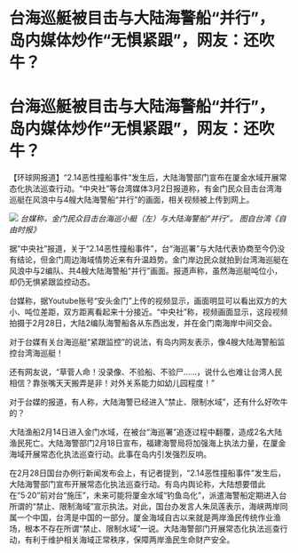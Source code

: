 # 台海巡艇被目击与大陆海警船“并行”，岛内媒体炒作“无惧紧跟”，网友：还吹牛？

# 台海巡艇被目击与大陆海警船“并行”，岛内媒体炒作“无惧紧跟”，网友：还吹牛？

【环球网报道】“2.14恶性撞船事件”发生后，大陆海警部门宣布在厦金水域开展常态化执法巡查行动。“中央社”等台湾媒体3月2日报道称，有金门民众目击台湾海巡艇在风浪中与4艘大陆海警船“并行”的画面，相关视频被上传到网上。

![](https://inews.gtimg.com/om_bt/Oc9wLVp427HcuEJX7RpL6zbq4zH5bORLYweVp4mgbA3B4AA/1000)
_台媒称，金门民众目击台海巡小艇（左）与大陆海警船“并行”。 图自台湾《自由时报》_

据“中央社”报道，关于“2.14恶性撞船事件”，台“海巡署”与大陆代表协商至今仍没有结论，但金门周边海域情势近来有升温趋势。金门岸边民众就拍到台湾海巡艇在风浪中与2编队、共4艘大陆海警船“并行”画面。报道声称，虽然海巡艇吨位小，却仍无惧紧跟监控动态。

台媒称，据Youtube账号“安头金门”上传的视频显示，画面明显可以看出双方的大小、吨位差距，双方距离看起来十分接近。“中央社”称，视频画面显示，这段视频拍摄于2月28日，大陆2编队海警船各从东西出发，并在金门南海岸中间交会。

对于台媒有关台海巡艇“紧跟监控”的说法，有岛内网友表示，像4艘大陆海警船监控台湾海巡艇！

还有网友说，“草菅人命！没录像、不验船、不验尸……，说什么也难让台湾人民相信？靠张嘴天天搬弄是非！对外关系能力如幼儿园程度！”

对于台媒的报道，有人称，大陆海警已经进入“禁止、限制水域”，还有什么好吹牛的？

大陆渔船2月14日进入金门水域，在被台“海巡署”追逐过程中翻覆，造成2名大陆渔民死亡。大陆海警部门2月18日宣布，福建海警局将加强海上执法力量，在厦金海域开展常态化执法巡查行动。此事在岛内引发强烈反响。

在2月28日国台办例行新闻发布会上，有记者提到，“2.14恶性撞船事件”发生后，大陆海警部门宣布开展常态化执法巡查行动。有岛内舆论称，大陆想要借此在“5·20”前对台“施压”，未来可能将厦金水域“钓鱼岛化”，派遣海警船定期进入台所谓的“禁止、限制海域”宣示执法。对此，国台办发言人朱凤莲表示，海峡两岸同属一个中国，台湾是中国的一部分。厦金海域自古以来就是两岸渔民传统作业渔场，根本不存在所谓“禁止、限制水域”一说。大陆海警部门开展常态化执法巡查行动，有利于维护相关海域正常秩序，保障两岸渔民生命财产安全。

